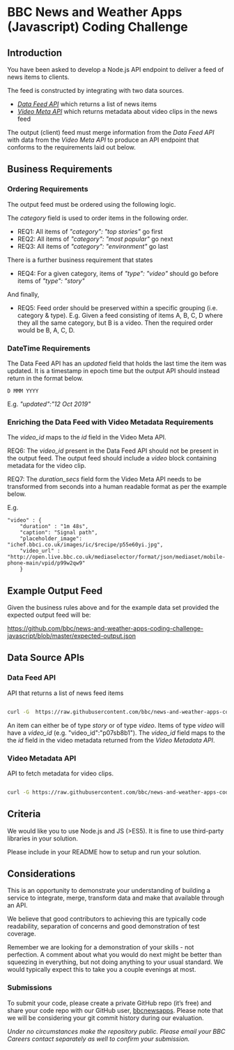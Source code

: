 # BBC News and Weather Apps (Javascript) Coding Challenge  

## Introduction

You have been asked to develop a Node.js API endpoint to deliver a feed of news items to clients.

The feed is constructed by integrating with two data sources.

* *[Data Feed API](#data-feed-api)* which returns a list of news items
* *[Video Meta API](#video-metadata-api)* which returns metadata about video clips in the news feed

The output (client) feed must merge information from the *Data Feed API* with data from the *Video Meta API* to produce an API endpoint that conforms to the requirements laid out below.

## Business Requirements

### Ordering Requirements
The output feed must be ordered using the following logic.

The *category* field is used to order items in the following order.
* REQ1: All  items of *"category": "top stories"* go first
* REQ2: All  items of *"category": "most popular"* go next
* REQ3: All  items of *"category": "environment"* go last

There is a further business requirement that states
* REQ4: For a given category, items of *"type": "video"* should go before items of *"type": "story"* 

And finally,
* REQ5: Feed order should be preserved within a specific grouping (i.e. category & type). E.g.
Given a feed consisting of items A, B, C, D where they all the same category, but B is a video. Then the required order would be B, A, C, D.


### DateTime Requirements

The Data Feed API has an *updated* field that  holds the last time the item was updated. It is a timestamp in epoch time but the output API should instead return in the format below.

```D MMM YYYY```

E.g. *"updated":"12 Oct 2019"*

### Enriching the Data Feed with Video Metadata Requirements

The *video_id* maps to the *id* field in the Video Meta API.

REQ6: The *video_id* present in the Data Feed API should not be present in the output feed. The output feed should include a *video* block containing metadata for the video clip.

REQ7: The *duration_secs* field form the Video Meta API needs to be transformed from seconds into a human readable format as per the example below.

E.g. 

```
"video" : {
    "duration" : "1m 48s",
    "caption": "Signal path",
    "placeholder_image": "ichef.bbci.co.uk/images/ic/$recipe/p55e60yi.jpg",
    "video_url" : "http://open.live.bbc.co.uk/mediaselector/format/json/mediaset/mobile-phone-main/vpid/p99w2qw9"
    }
```

## Example Output Feed
 Given the business rules above and for the example data set provided the expected output feed will be:
 
 https://github.com/bbc/news-and-weather-apps-coding-challenge-javascript/blob/master/expected-output.json

  
## Data Source APIs
### Data Feed API

API that returns a list of news feed items

```bash

curl -G  https://raw.githubusercontent.com/bbc/news-and-weather-apps-coding-challenge-javascript/master/data-feed.json

```

An item can either be of type *story* or of type *video*. Items of type *video* will have a *video_id* (e.g. "video_id":"p07sb8b1"). The *video_id* field maps to the the *id* field in the video metadata returned from the *Video Metadata API*.
  

### Video Metadata API

API to fetch metadata for video clips.

```bash

curl -G https://raw.githubusercontent.com/bbc/news-and-weather-apps-coding-challenge-javascript/master/video-meta.json

```

## Criteria

We would like you to use Node.js and JS (>ES5). It is fine to use third-party libraries in your solution.

Please include in your README how to setup and run your solution.

## Considerations
This is an opportunity to demonstrate your understanding of building a service to integrate, merge,  transform data and make that available through an API. 

We believe that good contributors to achieving this are typically code readability, separation of concerns and good demonstration of test coverage. 

Remember we are looking for a demonstration of your skills - not perfection. A comment about what you would do next might be better than squeezing in everything, but not doing anything to your usual standard. We would typically expect this to take you a couple evenings at most.

### Submissions
To submit your code, please create a private GitHub repo (it’s free) and share your code repo with our GitHub user, [bbcnewsapps](https://github.com/bbcnewsapps). Please note that we will be considering your git commit history during our evaluation.

_Under no circumstances make the repository public._
_Please email your BBC Careers contact separately as well to confirm your submission._
